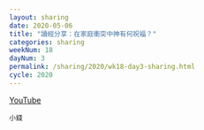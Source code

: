 ```yaml
---
layout: sharing
date: 2020-05-06
title: "讀經分享：在家庭衝突中神有何祝福？"
categories: sharing
weekNum: 18
dayNum: 3
permalink: /sharing/2020/wk18-day3-sharing.html
cycle: 2020
---
```


[YouTube](https://youtu.be/YhZrRQI07hI)

`小錢`
